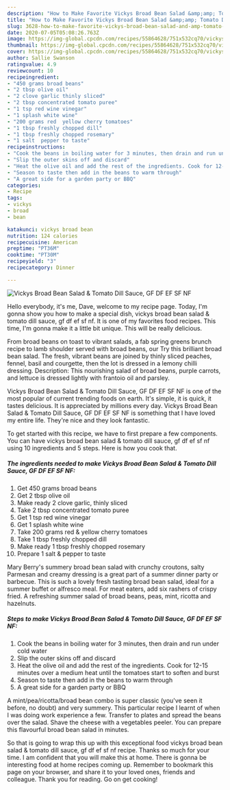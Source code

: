 ```yaml
---
description: "How to Make Favorite Vickys Broad Bean Salad &amp;amp; Tomato Dill Sauce, GF DF EF SF NF"
title: "How to Make Favorite Vickys Broad Bean Salad &amp;amp; Tomato Dill Sauce, GF DF EF SF NF"
slug: 3628-how-to-make-favorite-vickys-broad-bean-salad-and-amp-tomato-dill-sauce-gf-df-ef-sf-nf
date: 2020-07-05T05:08:26.763Z
image: https://img-global.cpcdn.com/recipes/55864628/751x532cq70/vickys-broad-bean-salad-tomato-dill-sauce-gf-df-ef-sf-nf-recipe-main-photo.jpg
thumbnail: https://img-global.cpcdn.com/recipes/55864628/751x532cq70/vickys-broad-bean-salad-tomato-dill-sauce-gf-df-ef-sf-nf-recipe-main-photo.jpg
cover: https://img-global.cpcdn.com/recipes/55864628/751x532cq70/vickys-broad-bean-salad-tomato-dill-sauce-gf-df-ef-sf-nf-recipe-main-photo.jpg
author: Sallie Swanson
ratingvalue: 4.9
reviewcount: 10
recipeingredient:
- "450 grams broad beans"
- "2 tbsp olive oil"
- "2 clove garlic thinly sliced"
- "2 tbsp concentrated tomato puree"
- "1 tsp red wine vinegar"
- "1 splash white wine"
- "200 grams red  yellow cherry tomatoes"
- "1 tbsp freshly chopped dill"
- "1 tbsp freshly chopped rosemary"
- "1 salt  pepper to taste"
recipeinstructions:
- "Cook the beans in boiling water for 3 minutes, then drain and run under cold water"
- "Slip the outer skins off and discard"
- "Heat the olive oil and add the rest of the ingredients. Cook for 12-15 minutes over a medium heat until the tomatoes start to soften and burst"
- "Season to taste then add in the beans to warm through"
- "A great side for a garden party or BBQ"
categories:
- Recipe
tags:
- vickys
- broad
- bean

katakunci: vickys broad bean 
nutrition: 124 calories
recipecuisine: American
preptime: "PT36M"
cooktime: "PT30M"
recipeyield: "3"
recipecategory: Dinner

---
```



![Vickys Broad Bean Salad &amp; Tomato Dill Sauce, GF DF EF SF NF](https://img-global.cpcdn.com/recipes/55864628/751x532cq70/vickys-broad-bean-salad-tomato-dill-sauce-gf-df-ef-sf-nf-recipe-main-photo.jpg)

Hello everybody, it's me, Dave, welcome to my recipe page. Today, I'm gonna show you how to make a special dish, vickys broad bean salad &amp; tomato dill sauce, gf df ef sf nf. It is one of my favorites food recipes. This time, I'm gonna make it a little bit unique. This will be really delicious.

From broad beans on toast to vibrant salads, a fab spring greens brunch recipe to lamb shoulder served with broad beans, our Try this brilliant broad bean salad. The fresh, vibrant beans are joined by thinly sliced peaches, fennel, basil and courgette, then the lot is dressed in a lemony chilli dressing. Description: This nourishing salad of broad beans, purple carrots, and lettuce is dressed lightly with frantoio oil and parsley.

Vickys Broad Bean Salad &amp; Tomato Dill Sauce, GF DF EF SF NF is one of the most popular of current trending foods on earth. It's simple, it is quick, it tastes delicious. It is appreciated by millions every day. Vickys Broad Bean Salad &amp; Tomato Dill Sauce, GF DF EF SF NF is something that I have loved my entire life. They're nice and they look fantastic.


To get started with this recipe, we have to first prepare a few components. You can have vickys broad bean salad &amp; tomato dill sauce, gf df ef sf nf using 10 ingredients and 5 steps. Here is how you cook that.

<!--inarticleads1-->

##### The ingredients needed to make Vickys Broad Bean Salad &amp; Tomato Dill Sauce, GF DF EF SF NF:

1. Get 450 grams broad beans
1. Get 2 tbsp olive oil
1. Make ready 2 clove garlic, thinly sliced
1. Take 2 tbsp concentrated tomato puree
1. Get 1 tsp red wine vinegar
1. Get 1 splash white wine
1. Take 200 grams red &amp; yellow cherry tomatoes
1. Take 1 tbsp freshly chopped dill
1. Make ready 1 tbsp freshly chopped rosemary
1. Prepare 1 salt &amp; pepper to taste


Mary Berry&#39;s summery broad bean salad with crunchy croutons, salty Parmesan and creamy dressing is a great part of a summer dinner party or barbecue. This is such a lovely fresh tasting broad bean salad, ideal for a summer buffet or alfresco meal. For meat eaters, add six rashers of crispy fried. A refreshing summer salad of broad beans, peas, mint, ricotta and hazelnuts. 

<!--inarticleads2-->

##### Steps to make Vickys Broad Bean Salad &amp; Tomato Dill Sauce, GF DF EF SF NF:

1. Cook the beans in boiling water for 3 minutes, then drain and run under cold water
1. Slip the outer skins off and discard
1. Heat the olive oil and add the rest of the ingredients. Cook for 12-15 minutes over a medium heat until the tomatoes start to soften and burst
1. Season to taste then add in the beans to warm through
1. A great side for a garden party or BBQ


A mint/pea/ricotta/broad bean combo is super classic (you&#39;ve seen it before, no doubt) and very summery. This particular recipe I learnt of when I was doing work experience a few. Transfer to plates and spread the beans over the salad. Shave the cheese with a vegetables peeler. You can prepare this flavourful broad bean salad in minutes. 

So that is going to wrap this up with this exceptional food vickys broad bean salad &amp; tomato dill sauce, gf df ef sf nf recipe. Thanks so much for your time. I am confident that you will make this at home. There is gonna be interesting food at home recipes coming up. Remember to bookmark this page on your browser, and share it to your loved ones, friends and colleague. Thank you for reading. Go on get cooking!
